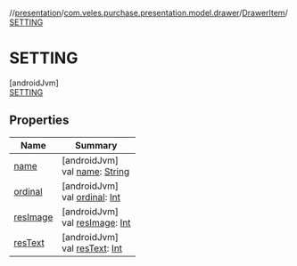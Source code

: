 //[presentation](../../../../index.md)/[com.veles.purchase.presentation.model.drawer](../../index.md)/[DrawerItem](../index.md)/[SETTING](index.md)

# SETTING

[androidJvm]\
[SETTING](index.md)

## Properties

| Name | Summary |
|---|---|
| [name](../../../com.veles.purchase.presentation.presentation.mvvm.pip/-video-control/-s-w-i-t-c-h/index.md#-372974862%2FProperties%2F-646359276) | [androidJvm]<br>val [name](../../../com.veles.purchase.presentation.presentation.mvvm.pip/-video-control/-s-w-i-t-c-h/index.md#-372974862%2FProperties%2F-646359276): [String](https://kotlinlang.org/api/latest/jvm/stdlib/kotlin/-string/index.html) |
| [ordinal](../../../com.veles.purchase.presentation.presentation.mvvm.pip/-video-control/-s-w-i-t-c-h/index.md#-739389684%2FProperties%2F-646359276) | [androidJvm]<br>val [ordinal](../../../com.veles.purchase.presentation.presentation.mvvm.pip/-video-control/-s-w-i-t-c-h/index.md#-739389684%2FProperties%2F-646359276): [Int](https://kotlinlang.org/api/latest/jvm/stdlib/kotlin/-int/index.html) |
| [resImage](../res-image.md) | [androidJvm]<br>val [resImage](../res-image.md): [Int](https://kotlinlang.org/api/latest/jvm/stdlib/kotlin/-int/index.html) |
| [resText](../res-text.md) | [androidJvm]<br>val [resText](../res-text.md): [Int](https://kotlinlang.org/api/latest/jvm/stdlib/kotlin/-int/index.html) |
